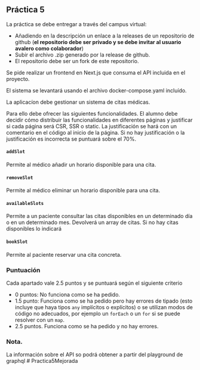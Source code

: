 ## Práctica 5

La práctica se debe entregar a través del campus virtual:
  * Añadiendo en la descripción un enlace a la releases de un repositorio de github (**el repositorio debe ser privado y se debe invitar al usuario avalero como colaborador**)
  * Subir el archivo .zip generado por la release de github.
  * El repositorio debe ser un fork de este repositorio.

Se pide realizar un frontend en Next.js que consuma el API incluida en el proyecto.

El sistema se levantará usando el archivo docker-compose.yaml incluído.

La aplicacíon debe gestionar un sistema de citas médicas. 

Para ello debe ofrecer las siguientes funcionalidades. El alumno debe decidir cómo distribuir las funcionalidades en diferentes páginas y justificar si cada página será CSR, SSR o static. La justificación se hará con un comentario en el código al inicio de la página. Si no hay justificación o la justificación es incorrecta se puntuará sobre el 70%. 

#### `addSlot`
Permite al médico añadir un horario disponible para una cita. 

#### `removeSlot`
Permite al médico eliminar un horario disponible para una cita. 
  
#### `availableSlots`
Permite a un paciente consultar las citas disponibles en un determinado día o en un determinado mes. Devolverá un array de citas. Si no hay citas disponibles lo indicará

#### `bookSlot`
Permite al paciente reservar una cita concreta.

### Puntuación

Cada apartado vale 2.5 puntos y se puntuará según el siguiente criterio
 - 0 puntos: No funciona como se ha pedido.
 - 1.5 punto: Funciona como se ha pedido pero hay errores de tipado (esto incluye que haya tipos `any` implícitos o explícitos) o se utilizan modos de código no adecuados, por ejemplo un `forEach` o un `for` si se puede resolver con un `map`.
 - 2.5 puntos. Funciona como se ha pedido y no hay errores.

### Nota.

La información sobre el API so podrá obtener a partir del playground de graphql
#   P r a c t i c a 5 M e j o r a d a  
 